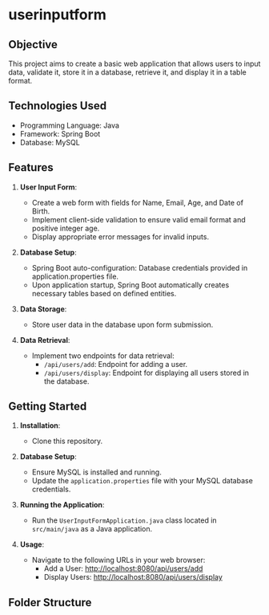 # userinputform


## Objective
This project aims to create a basic web application that allows users to input data, validate it, store it in a database, retrieve it, and display it in a table format.

## Technologies Used
- Programming Language: Java
- Framework: Spring Boot
- Database: MySQL

## Features
1. **User Input Form**:
   - Create a web form with fields for Name, Email, Age, and Date of Birth.
   - Implement client-side validation to ensure valid email format and positive integer age.
   - Display appropriate error messages for invalid inputs.

2. **Database Setup**:
   - Spring Boot auto-configuration: Database credentials provided in application.properties file.
   - Upon application startup, Spring Boot automatically creates necessary tables based on defined entities.

3. **Data Storage**:
   - Store user data in the database upon form submission.

4. **Data Retrieval**:
   - Implement two endpoints for data retrieval:
     - `/api/users/add`: Endpoint for adding a user.
     - `/api/users/display`: Endpoint for displaying all users stored in the database.

## Getting Started
1. **Installation**:
   - Clone this repository.

2. **Database Setup**:
   - Ensure MySQL is installed and running.
   - Update the `application.properties` file with your MySQL database credentials.

3. **Running the Application**:
   - Run the `UserInputFormApplication.java` class located in `src/main/java` as a Java application.

4. **Usage**:
   - Navigate to the following URLs in your web browser:
     - Add a User: [http://localhost:8080/api/users/add](http://localhost:8080/api/users/add)
     - Display Users: [http://localhost:8080/api/users/display](http://localhost:8080/api/users/display)

## Folder Structure
